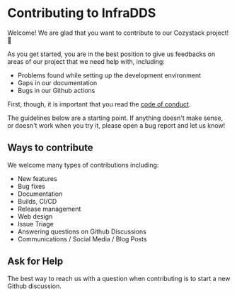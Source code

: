 # Contributing to InfraDDS

Welcome! We are glad that you want to contribute to our Cozystack project! 💖

As you get started, you are in the best position to give us feedbacks on areas of our project that we need help with, including:

* Problems found while setting up the development environment
* Gaps in our documentation
* Bugs in our Github actions

First, though, it is important that you read the [code of conduct][CODE-OF-CONDCT.md].

The guidelines below are a starting point. If anything doesn't make sense, or doesn't work when you try it, please open a bug report and let us know!

## Ways to contribute

We welcome many types of contributions including:

* New features
* Bug fixes
* Documentation
* Builds, CI/CD
* Release management
* Web design
* Issue Triage
* Answering questions on Github Discussions
* Communications / Social Media / Blog Posts

## Ask for Help

The best way to reach us with a question when contributing is to start a new Github discussion.


[CODE-OF-CONDCT.md]: CODE-OF-CONDUCT.md